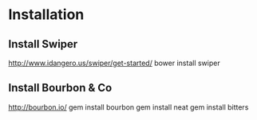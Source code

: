 # Installation

## Install Swiper
http://www.idangero.us/swiper/get-started/
bower install swiper

## Install Bourbon & Co
http://bourbon.io/
gem install bourbon
gem install neat
gem install bitters